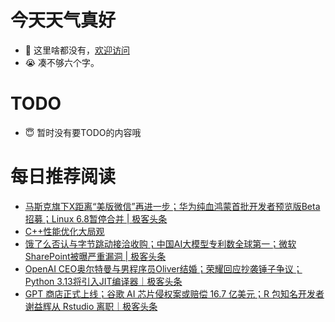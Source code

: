 # 今天天气真好
- 👋 这里啥都没有，[欢迎访问](https://zhangfeng-ola.github.io/)
- 😭 凑不够六个字。
<!---
- 👀 I’m interested in ...
- 🌱 I’m currently learning ...
- 💞️ I’m looking to collaborate on ...
- 📫 How to reach me ...
- 😇 I'm doing something ...

--->

# TODO 
- 😇 暂时没有要TODO的内容哦

<!---
zhangfeng-ola/zhangfeng-ola is a ✨ special ✨ repository because its `README.md` (this file) appears on your GitHub profile.
You can click the Preview link to take a look at your changes.
--->

# 每日推荐阅读
<!-- BLOG-POST-LIST:START -->
- [马斯克旗下X距离“美版微信”再进一步；华为纯血鸿蒙首批开发者预览版Beta招募；Linux 6.8暂停合并 | 极客头条](https://blog.csdn.net/weixin_39786569/article/details/135617486)
- [C++性能优化大局观](https://blog.csdn.net/weixin_39786569/article/details/135607187)
- [饿了么否认与字节跳动接洽收购；中国AI大模型专利数全球第一；微软SharePoint被曝严重漏洞 | 极客头条](https://blog.csdn.net/weixin_39786569/article/details/135606926)
- [OpenAI CEO奥尔特曼与男程序员Oliver结婚；荣耀回应抄袭锤子争议；Python 3.13将引入JIT编译器｜极客头条](https://blog.csdn.net/weixin_39786569/article/details/135544313)
- [GPT 商店正式上线；​谷歌 AI 芯片侵权案或赔偿 16.7 亿美元；R 包知名开发者谢益辉从 Rstudio 离职｜极客头条](https://blog.csdn.net/weixin_39786569/article/details/135519174)
<!-- BLOG-POST-LIST:END -->

